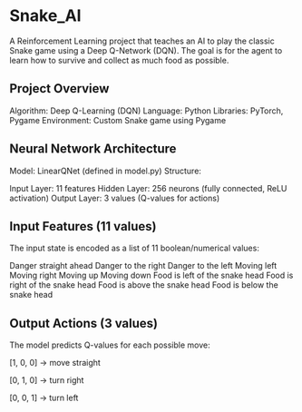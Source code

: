 # Snake_AI

A Reinforcement Learning project that teaches an AI to play the classic Snake game using a Deep Q-Network (DQN). The goal is for the agent to learn how to survive and collect as much food as possible.

## Project Overview

Algorithm: Deep Q-Learning (DQN)
Language: Python
Libraries: PyTorch, Pygame
Environment: Custom Snake game using Pygame
## Neural Network Architecture

Model: LinearQNet (defined in model.py)
Structure:

Input Layer: 11 features
Hidden Layer: 256 neurons (fully connected, ReLU activation)
Output Layer: 3 values (Q-values for actions)
## Input Features (11 values)
The input state is encoded as a list of 11 boolean/numerical values:

Danger straight ahead
Danger to the right
Danger to the left
Moving left
Moving right
Moving up
Moving down
Food is left of the snake head
Food is right of the snake head
Food is above the snake head
Food is below the snake head
## Output Actions (3 values)
The model predicts Q-values for each possible move:

[1, 0, 0] → move straight

[0, 1, 0] → turn right

[0, 0, 1] → turn left
